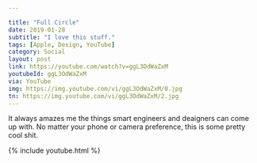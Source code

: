```yaml
---

title: "Full Circle"
date: 2019-01-28
subtitle: "I love this stuff."
tags: [Apple, Design, YouTube]
category: Social
layout: post
link: https://youtube.com/watch?v=ggL3OdWaZxM
youtubeId: ggL3OdWaZxM
via: YouTube
img: https://img.youtube.com/vi/ggL3OdWaZxM/0.jpg
tn: https://img.youtube.com/vi/ggL3OdWaZxM/2.jpg
---
```


It always amazes me the things smart engineers and deaigners can come up with. No matter your phone or camera preference, this is some pretty cool shit.

{% include youtube.html %}
